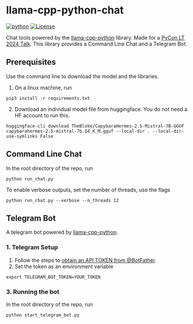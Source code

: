# llama-cpp-python-chat

[![python](https://img.shields.io/badge/Python-3.11-3776AB.svg?style=flat&logo=python&logoColor=white)](https://www.python.org)
[![License](https://img.shields.io/badge/License-MIT-blue.svg)](https://opensource.org/licenses/MIT)

Chat tools powered by the [llama-cpp-python](https://github.com/abetlen/llama-cpp-python) library. Made for a [PyCon LT 2024 Talk](https://pycon.lt/2024/talks/DHBLXW). This library provides a Command Line Chat and a Telegram Bot.

## Prerequisites
Use the command line to download the model and the libraries. 
1. On a linux machine, run
```
pip3 install -r requirements.txt
```
2. Download an individual model file from huggingface. You do not need a HF account to run this.
```
huggingface-cli download TheBloke/CapybaraHermes-2.5-Mistral-7B-GGUF capybarahermes-2.5-mistral-7b.Q4_K_M.gguf --local-dir . --local-dir-use-symlinks False
```

## Command Line Chat
In the root directory of the repo, run
```
python run_chat.py
```
To enable verbose outputs, set the number of threads, use the flags
```
python run_chat.py --verbose --n_threads 12
```


## Telegram Bot
A telegram bot powered by [llama-cpp-python](https://github.com/abetlen/llama-cpp-python).

### 1. Telegram Setup
1. Follow the steps to [obtain an API TOKEN from @BotFather](https://core.telegram.org/bots#botfather). 
2. Set the token as an environment variable
```
export TELEGRAM_BOT_TOKEN=YOUR_TOKEN
```

### 3. Running the bot
In the root directory of the repo, run
```
python start_telegram_bot.py
```
